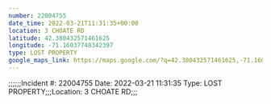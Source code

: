 ```yaml
---
number: 22004755
date_time: 2022-03-21T11:31:35+00:00
location: 3 CHOATE RD
latitude: 42.380432571461625
longitude: -71.16037748342397
type: LOST PROPERTY
google_maps_link: https://maps.google.com/?q=42.380432571461625,-71.16037748342397
---
```


;;;;;;Incident #: 22004755  Date: 2022-03-21 11:31:35   Type: LOST PROPERTY;;;Location: 3 CHOATE RD;;;
